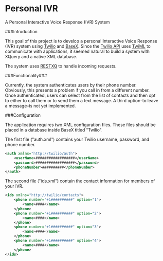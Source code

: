 Personal IVR
============

A Personal Interactive Voice Response (IVR) System

###Introduction

This goal of this project is to develop a personal Interactive Voice Response (IVR) system using [Twilio](https://www.twilio.com/) and [BaseX](http://basex.org/). Since the [Twilio API](https://www.twilio.com/docs/api) uses [TwiML](https://www.twilio.com/docs/api/twiml) to communicate with applications, it seemed natural to build a system with XQuery and a native XML database.

The system uses [RESTXQ](http://exquery.github.io/exquery/exquery-restxq-specification/restxq-1.0-specification.html) to handle incoming requests. 

###Functionality###

Currently, the system authenticates users by their phone number. Obviously, this presents a problem if you call in from a different number. Once authenticated, users can select from the list of contacts and then opt to either to call them or to send them a text message. A third option–to leave a message–is not yet implemented.

###Configuration

The application requires two XML configuration files. These files should be placed in a database inside BaseX titled "Twilio". 

The first file ("auth.xml") contains your Twilio username, password, and phone number.

```xml
<auth xmlns="http://twilio/auth">
    <userName>##################</userName>
    <password>##################</password>
    <phoneNumber>##########</phoneNumber>
</auth>
```

The second file ("ids.xml") contain the contact information for members of your IVR.

```xml
<ids xmlns="http://twilio/contacts">
    <phone number="+1##########" option="1">
        <name>####</name>
    </phone>
    <phone number="+1##########" option="2">
        <name>####</name>
    </phone>
    <phone number="+1##########" option="3">
        <name>####</name>
    </phone>
    <phone number="+1##########" option="4">
        <name>####</name>
    </phone>
</ids>
```


